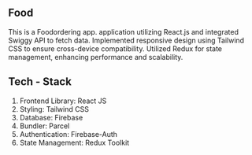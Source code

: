 ## Food
This is a Foodordering app. 
application utilizing React.js and integrated Swiggy API to fetch data. Implemented responsive design using Tailwind CSS to ensure cross-device compatibility. Utilized Redux for state management, enhancing performance and scalability. 

## Tech - Stack
1. Frontend Library: React JS
2. Styling: Tailwind CSS
3. Database: Firebase
4. Bundler: Parcel
5. Authentication: Firebase-Auth
6. State Management: Redux Toolkit


